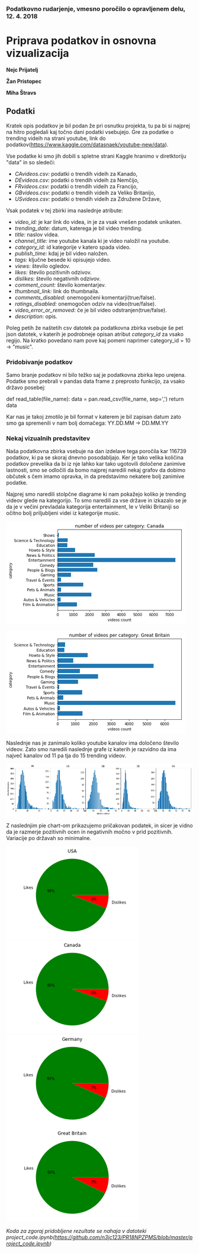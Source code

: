 ### Podatkovno rudarjenje, vmesno poročilo o opravljenem delu, 12. 4. 2018

# Priprava podatkov in osnovna vizualizacija

**Nejc Prijatelj**

**Žan Pristopec**

**Miha Štravs**

## Podatki

Kratek opis podatkov je bil podan že pri osnutku projekta, tu pa bi si najprej na hitro pogledali kaj točno dani podatki vsebujejo. Gre za podatke o trending videih na strani youtube, link do podatkov(https://www.kaggle.com/datasnaek/youtube-new/data).

Vse podatke ki smo jih dobili s spletne strani Kaggle hranimo v diretktoriju "data" in so sledeči:

* *CAvideos.csv:* podatki o trendih videih za Kanado,
* *DEvideos.csv:* podatki o trendih videih za Nemčijo,
* *FRvideos.csv:* podatki o trendih videih za Francijo,
* *GBvideos.csv:* podatki o trendih videih za Veliko Britanijo,
* *USvideos.csv:* podatki o trendih videih za Združene Države,

Vsak podatek v tej zbirki ima naslednje atribute:

* *video_id:* je kar link do videa, in je za vsak vnešen podatek unikaten.
* *trending_date:* datum, katerega je bil video trending.
* *title:* naslov videa.
* *channel_title:* ime youtube kanala ki je video naložil na youtube.
* *category_id:* id kategorije v katero spada video.
* *publish_time:* kdaj je bil video naložen.
* *tags:* ključne besede ki opisujejo video.
* *views:* število ogledov.
* *likes:* število pozitivnih odzivov.
* *dislikes:* število negativnih odzivov.
* *comment_count:* število komentarjev.
* *thumbnail_link:* link do thumbnaila.
* *comments_disabled:* onemogočeni komentarji(true/false).
* *ratings_disabled:* onemogočen odziv na video(true/false).
* *video_error_or_removed:* če je bil video odstranjen(true/false).
* *description:* opis.

Poleg petih že naštetih csv datotek pa podatkovna zbirka vsebuje še pet json datotek, v katerih je podrobneje opisan atribut *category_id* za vsako regijo. Na kratko povedano nam pove kaj pomeni naprimer category_id = 10 &rarr; "music".

### Pridobivanje podatkov
Samo branje podatkov ni bilo težko saj je podatkovna zbirka lepo urejena. Podatke smo prebrali v pandas data frame z preprosto funkcijo, za vsako državo posebej:

def read_table(file_name):
    data = pan.read_csv(file_name, sep=',')
    return data
    
Kar nas je takoj zmotilo je bil format v katerem je bil zapisan datum zato smo ga spremenili v nam bolj domačega:
YY.DD.MM &rarr; DD.MM.YY


### Nekaj vizualnih predstavitev
Naša podatkovna zbirka vsebuje na dan izdelave tega poročila kar 116739 podatkov, ki pa se skoraj dnevno posodabljajo.
Ker je tako velika količina podatkov prevelika da bi iz nje lahko kar tako ugotovili določene zanimive lastnosti, smo se odločili da bomo najprej naredili nekaj grafov da dobimo občutek s čem imamo opravka, in da predstavimo nekatere bolj zanimive podatke.

Najprej smo naredili stolpčne diagrame ki nam pokažejo koliko je trending videov glede na kategorijo. To smo naredili za vse države in izkazalo se je da je v večini prevladala kategorija entertainment, le v Veliki Britaniji so očitno bolj priljubljeni videi iz kategorije music.

![Alt text](images/CA_cat.png?raw=true "CA_cat")

![Alt text](images/GR_cat.png?raw=true "GR_cat")

Naslednje nas je zanimalo koliko youtube kanalov ima določeno število videov. Zato smo naredili naslednje grafe iz katerih je razvidno da ima največ kanalov od 11 pa tja do 15 trending videov.

![Alt text](images/per_channel.png?raw=true "per_channel")

Z naslednjim pie chart-om prikazujemo pričakovan podatek, in sicer je vidno da je razmerje pozitivnih ocen in negativnih močno v prid pozitivnih. Variacije po državah so minimalne.

![Alt text](images/pie.png?raw=true "pie") ![Alt text](images/CA_pie.png?raw=true "CA") ![Alt text](images/DE_pie.png?raw=true "DE") ![Alt text](images/GB_pie.png?raw=true "GB_pie")


*Koda za zgoraj pridobljene rezultate se nahaja v datoteki project_code.ipynb(https://github.com/n3jc123/PR18NPZPMS/blob/master/project_code.ipynb)*

